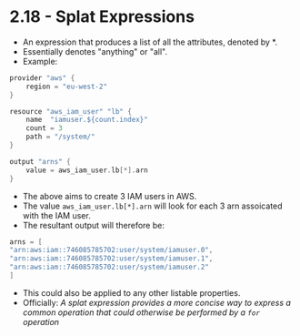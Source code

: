 # 2.18 - Splat Expressions

- An expression that produces a list of all the attributes, denoted by *.
- Essentially denotes "anything" or "all".
- Example:

```go
provider "aws" {
    region = "eu-west-2"
}

resource "aws_iam_user" "lb" {
    name  "iamuser.${count.index}"
    count = 3
    path = "/system/"
}

output "arns" {
    value = aws_iam_user.lb[*].arn
}
```

- The above aims to create 3 IAM users in AWS.
- The value `aws_iam_user.lb[*].arn` will look for each 3 arn assoicated with the IAM user.
- The resultant output will therefore be:

```go
arns = [
"arn:aws:iam::746085785702:user/system/iamuser.0",
"arn:aws:iam::746085785702:user/system/iamuser.1",
"arn:aws:iam::746085785702:user/system/iamuser.2"
]
```

- This could also be applied to any other listable properties.
- Officially: *A splat expression provides a more concise way to express a common operation that could otherwise be performed by a `for` operation*
